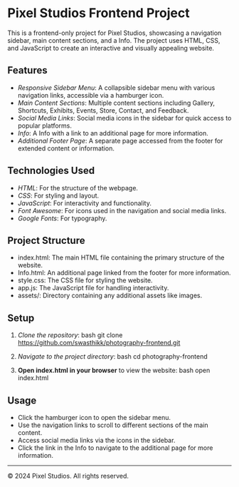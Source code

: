 # Pixel Studios Frontend Project

This is a frontend-only project for Pixel Studios, showcasing a navigation sidebar, main content sections, and a Info. The project uses HTML, CSS, and JavaScript to create an interactive and visually appealing website.

## Features

- *Responsive Sidebar Menu*: A collapsible sidebar menu with various navigation links, accessible via a hamburger icon.
- *Main Content Sections*: Multiple content sections including Gallery, Shortcuts, Exhibits, Events, Store, Contact, and Feedback.
- *Social Media Links*: Social media icons in the sidebar for quick access to popular platforms.
- *Info*: A Info with a link to an additional page for more information.
- *Additional Footer Page*: A separate page accessed from the footer for extended content or information.

## Technologies Used

- *HTML*: For the structure of the webpage.
- *CSS*: For styling and layout.
- *JavaScript*: For interactivity and functionality.
- *Font Awesome*: For icons used in the navigation and social media links.
- *Google Fonts*: For typography.

## Project Structure

- index.html: The main HTML file containing the primary structure of the website.
- Info.html: An additional page linked from the footer for more information.
- style.css: The CSS file for styling the website.
- app.js: The JavaScript file for handling interactivity.
- assets/: Directory containing any additional assets like images.

## Setup

1. *Clone the repository*:
    bash
    git clone https://github.com/swasthikk/photography-frontend.git
    

2. *Navigate to the project directory*:
    bash
    cd photography-frontend
    

3. **Open index.html in your browser** to view the website:
    bash
    open index.html
    

## Usage

- Click the hamburger icon to open the sidebar menu.
- Use the navigation links to scroll to different sections of the main content.
- Access social media links via the icons in the sidebar.
- Click the link in the Info to navigate to the additional page for more information.

---

&copy; 2024 Pixel Studios. All rights reserved.

